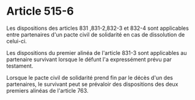 # Article 515-6

Les dispositions des articles 831
,831-2,832-3 et 832-4 sont applicables entre partenaires d'un pacte civil de solidarité en cas de dissolution de celui-ci.

Les dispositions du premier alinéa de l'article 831-3 sont applicables au partenaire survivant lorsque le défunt l'a expressément prévu par testament.

Lorsque le pacte civil de solidarité prend fin par le décès d'un des partenaires, le survivant peut se prévaloir des dispositions des deux premiers alinéas de l'article 763.
